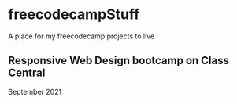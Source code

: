 # freecodecampStuff
A place for my freecodecamp projects to live
## Responsive Web Design bootcamp on Class Central
September 2021
